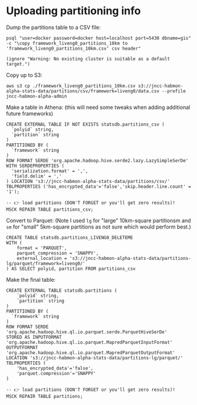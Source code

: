 
Uploading partitioning info
===========================

Dump the partitions table to a CSV file:

    psql "user=docker password=docker host=localhost port=5430 dbname=gis" -c "\copy framework_liveng0_partitions_10km to 'framework_liveng0_partitions_10km.csv' csv header"

    (ignore "Warning: No existing cluster is suitable as a default target.")

Copy up to S3:

    aws s3 cp ./framework_liveng0_partitions_10km.csv s3://jncc-habmon-alpha-stats-data/partitions/csv/framework=liveng0/data.csv --profile jncc-habmon-alpha-admin

Make a table in Athena: (this will need some tweaks when adding additional future frameworks)

    CREATE EXTERNAL TABLE IF NOT EXISTS statsdb.partitions_csv (
      `polyid` string,
      `partition` string 
    )
    PARTITIONED BY (
      `framework` string
    )
    ROW FORMAT SERDE 'org.apache.hadoop.hive.serde2.lazy.LazySimpleSerDe'
    WITH SERDEPROPERTIES (
      'serialization.format' = ',',
      'field.delim' = ','
    ) LOCATION 's3://jncc-habmon-alpha-stats-data/partitions/csv/'
    TBLPROPERTIES ('has_encrypted_data'='false','skip.header.line.count' = '1');

    -- 👉 load partitions (DON'T FORGET or you'll get zero results)!
    MSCK REPAIR TABLE partitions_csv;

Convert to Parquet: (Note I used `lg` for "large" 10km-square partitionsm and `sm` for "small" 5km-square partitions as not sure which would perform best.)

    CREATE TABLE statsdb.partitions_LIVENG0_DELETEME
    WITH (
        format = 'PARQUET',
        parquet_compression = 'SNAPPY',
        external_location = 's3://jncc-habmon-alpha-stats-data/partitions-lg/parquet/framework=liveng0/'
    ) AS SELECT polyid, partition FROM partitions_csv

Make the final table:

    CREATE EXTERNAL TABLE statsdb.partitions (
        `polyid` string,
        `partition` string
    )
    PARTITIONED BY (
      `framework` string
    )
    ROW FORMAT SERDE 'org.apache.hadoop.hive.ql.io.parquet.serde.ParquetHiveSerDe'
    STORED AS INPUTFORMAT 'org.apache.hadoop.hive.ql.io.parquet.MapredParquetInputFormat'
    OUTPUTFORMAT 'org.apache.hadoop.hive.ql.io.parquet.MapredParquetOutputFormat'
    LOCATION 's3://jncc-habmon-alpha-stats-data/partitions-lg/parquet/'
    TBLPROPERTIES (
        'has_encrypted_data'='false',
        'parquet.compression'='SNAPPY'
    )

    -- 👉 load partitions (DON'T FORGET or you'll get zero results)!
    MSCK REPAIR TABLE partitions;

